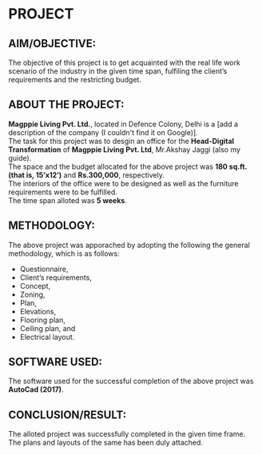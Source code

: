 # PROJECT

## AIM/OBJECTIVE:
The objective of this project is to get acquainted with the real life 
work scenario of the industry in the given time span, fulfiling the client’s 
requirements and the restricting budget.


## ABOUT THE PROJECT:
**Magppie Living Pvt. Ltd.**, located in Defence Colony, Delhi is a [add a 
description of the company (I couldn't find it on Google)].  
The task for this project was to desgin an office for the **Head-Digital 
Transformation** of **Magppie Living Pvt. Ltd**, Mr.Akshay Jaggi (also my guide).  
The space and the budget allocated for the above project was **180 sq.ft. 
(that is, 15’x12’)** and **Rs.300,000**, respectively.  
The interiors of the office were to be designed as well as the furniture requirements were to be fulfilled.  
The time span alloted was **5 weeks**.


## METHODOLOGY:
The above project was apporached by adopting the following the general methodology, which is as follows:
- Questionnaire,
- Client’s requirements,
- Concept,
- Zoning,
- Plan,
- Elevations,
- Flooring plan,
- Ceiling plan, and 
- Electrical layout.


## SOFTWARE USED:
The software used for the successful completion of the above project was **AutoCad (2017)**.


## CONCLUSION/RESULT:
The alloted project was successfully completed in the given time frame.  
The plans and layouts of the same has been duly attached.

